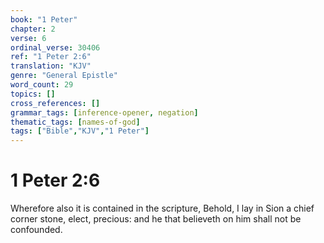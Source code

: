 ```yaml
---
book: "1 Peter"
chapter: 2
verse: 6
ordinal_verse: 30406
ref: "1 Peter 2:6"
translation: "KJV"
genre: "General Epistle"
word_count: 29
topics: []
cross_references: []
grammar_tags: [inference-opener, negation]
thematic_tags: [names-of-god]
tags: ["Bible","KJV","1 Peter"]
---
```


# 1 Peter 2:6

Wherefore also it is contained in the scripture, Behold, I lay in Sion a chief corner stone, elect, precious: and he that believeth on him shall not be confounded.
